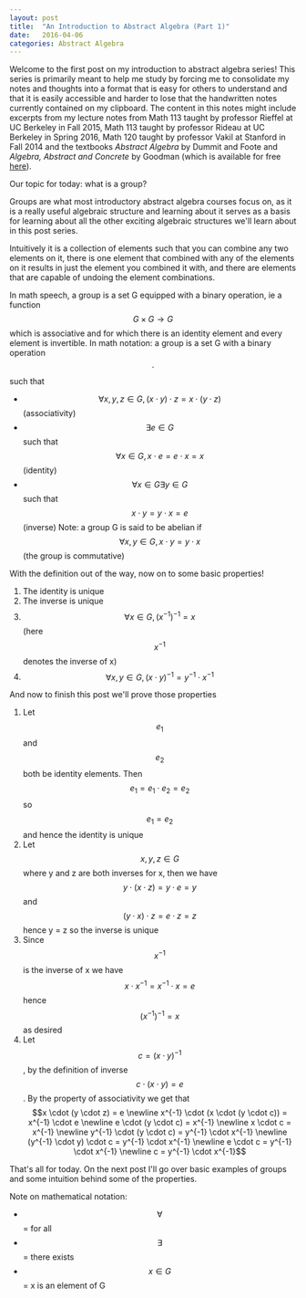 ```yaml
---
layout: post
title:  "An Introduction to Abstract Algebra (Part 1)"
date:   2016-04-06 
categories: Abstract Algebra
---
```

Welcome to the first post on my introduction to abstract algebra series! This series is primarily meant to help me study by forcing me to consolidate my notes and thoughts into a format that is easy for others to understand and that it is easily accessible and harder to lose that the handwritten notes currently contained on my clipboard. The content in this notes might include excerpts from my lecture notes from Math 113 taught by professor Rieffel at UC Berkeley in Fall 2015, Math 113 taught by professor Rideau at UC Berkeley in Spring 2016, Math 120 taught by professor Vakil at Stanford in Fall 2014 and the textbooks *Abstract Algebra* by Dummit and Foote and *Algebra, Abstract and Concrete* by Goodman (which is available for free [here](http://homepage.math.uiowa.edu/~goodman/algebrabook.dir/download.htm)). 

Our topic for today: what is a group? 

Groups are what most introductory abstract algebra courses focus on, as it is a really useful algebraic structure and learning about it serves as a basis for learning about all the other exciting algebraic structures we'll learn about in this post series. 

Intuitively it is a collection of elements such that you can combine any two elements on it, there is one element that combined with any of the elements on it results in just the element you combined it with, and there are elements that are capable of undoing the element combinations. 

In math speech, a group is a set G equipped with a binary operation, ie a function $$G \times G \rightarrow G$$ which is associative and for which there is an identity element and every element is invertible. In math notation: a group is a set G with a binary operation $$ \cdot $$ such that 

* $$ \forall x, y, z \in G, (x\cdot y)\cdot z = x\cdot (y \cdot z)$$ (associativity)
* $$ \exists e \in G$$ such that $$\forall x \in G, x \cdot e = e \cdot x = x$$ (identity)
* $$ \forall x \in G \exists y \in G$$ such that $$x \cdot y = y \cdot x = e$$ (inverse) 
Note: a group G is said to be abelian if $$\forall x, y \in G, x \cdot y = y \cdot x$$ (the group is commutative)

With the definition out of the way, now on to some basic properties! 

1. The identity is unique
2. The inverse is unique 
3. $$\forall x \in G, (x^{-1})^{-1} = x$$ (here $$x^{-1}$$ denotes the inverse of x)
4. $$\forall x, y \in G, (x \cdot y)^{-1} = y^{-1} \cdot x^{-1}$$

And now to finish this post we'll prove those properties

1. Let $$e_1$$ and $$e_2$$ both be identity elements. Then $$e_1 = e_1 \cdot e_2 = e_2$$ so $$e_1 = e_2$$ and hence the identity is unique
2. Let $$x, y, z \in G$$ where y and z are both inverses for x, then we have $$y \cdot (x \cdot z) = y \cdot e = y$$ and $$(y \cdot x) \cdot z = e \cdot z = z$$ hence y = z so the inverse is unique 
3. Since $$x^{-1}$$ is the inverse of x we have $$x \cdot x^{-1} = x^{-1} \cdot x = e$$ hence $$(x^{-1})^{-1} = x$$ as desired
4. Let $$c = (x \cdot y)^{-1}$$, by the definition of inverse $$c \cdot (x \cdot y) = e$$. By the property of associativity we get that $$x \cdot (y \cdot z) = e \newline x^{-1} \cdot (x \cdot (y \cdot c)) = x^{-1} \cdot e \newline e \cdot (y \cdot c) = x^{-1} \newline x \cdot c = x^{-1} \newline y^{-1} \cdot (y \cdot c) = y^{-1} \cdot x^{-1} \newline (y^{-1} \cdot y) \cdot c = y^{-1} \cdot x^{-1} \newline e \cdot c = y^{-1} \cdot x^{-1} \newline c = y^{-1} \cdot x^{-1}$$

That's all for today. On the next post I'll go over basic examples of groups and some intuition behind some of the properties. 

Note on mathematical notation:

* $$\forall$$ = for all
* $$\exists$$ = there exists 
* $$x \in G$$ = x is an element of G 






